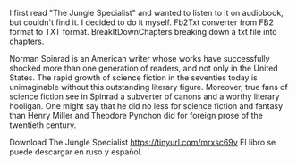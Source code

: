 I first read "The Jungle Specialist" and wanted to listen to it on audiobook, but couldn't find it. I decided to do it myself.
Fb2Txt converter from FB2 format to TXT format.
BreakItDownChapters breaking down a txt file into chapters.

Norman Spinrad is an American writer whose works have successfully shocked more than one generation of readers, and not only in the United States. The rapid growth of science fiction in the seventies today is unimaginable without this outstanding literary figure. Moreover, true fans of science fiction see in Spinrad a subverter of canons and a worthy literary hooligan. One might say that he did no less for science fiction and fantasy than Henry Miller and Theodore Pynchon did for foreign prose of the twentieth century.

Download The Jungle Specialist https://tinyurl.com/mrxsc69v
El libro se puede descargar en ruso y español.
